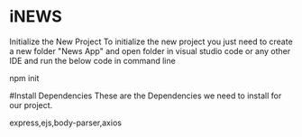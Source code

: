 # iNEWS
Initialize the New Project
To initialize the new project you just need to create a new folder "News App" and open folder in visual studio code or any other IDE and run the below code in command line

 npm init 
 
#Install Dependencies
These are the Dependencies we need to install for our project.

express,ejs,body-parser,axios



